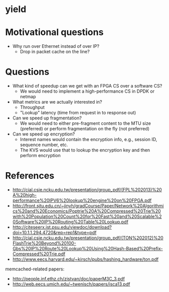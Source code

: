 # yield

# Motivational questions

- Why run over Ethernet instead of over IP? 
    - Drop in packet cache on the line?

# Questions

- What kind of speedup can we get with an FPGA CS over a software CS?
    - We would need to implement a high-performance CS in DPDK or netmap
- What metrics are we actually interested in?
    - Throughput
    - "Lookup" latency (time from request in to response out)
- Can we speed up fragmentation?
    - We would need to either pre-fragment content to the MTU size (preferred) or perform fragmentation on the fly (not preferred)
- Can we speed up encryption?  
    - Interest names would contain the encryption info, e.g., session ID, sequence number, etc.
    - The KVS would use that to lookup the encryption key and then perform encryption

# References

- http://cial.csie.ncku.edu.tw/presentation/group_pdf/(FPL%202013)%20A%20high-performance%20IPV6%20lookup%20engine%20on%20FPGA.pdf
- http://front.sjtu.edu.cn/~jinyh/gradCourse/Paper/Network%20Algorithmics%20and%20Economics/Poptrie%20A%20Compressed%20Trie%20with%20Population%20Count%20for%20Fast%20and%20Scalable%20Software%20IP%20Routing%20Table%20Lookup.pdf
- http://citeseerx.ist.psu.edu/viewdoc/download?doi=10.1.1.294.4720&rep=rep1&type=pdf
- http://cial.csie.ncku.edu.tw/presentation/group_pdf/(TON%202012)%20FlashTrie%20Beyond%20100-Gbs%20IP%20Route%20Lookup%20Using%20Hash-Based%20Prefix-Compressed%20Trie.pdf
- http://www.eecs.harvard.edu/~kirsch/pubs/hashing_hardware/ton.pdf


memcached-related papers:
- http://people.inf.ethz.ch/zistvan/doc/paperM3C_3.pdf
- http://web.eecs.umich.edu/~twenisch/papers/isca13.pdf